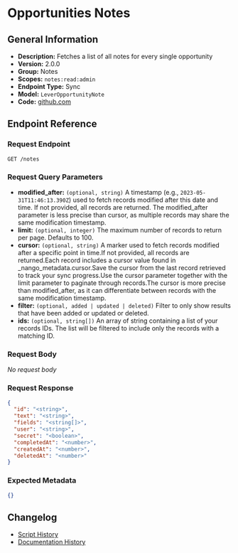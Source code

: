 <!-- BEGIN GENERATED CONTENT -->
# Opportunities Notes

## General Information

- **Description:** Fetches a list of all notes for every single opportunity
- **Version:** 2.0.0
- **Group:** Notes
- **Scopes:** `notes:read:admin`
- **Endpoint Type:** Sync
- **Model:** `LeverOpportunityNote`
- **Code:** [github.com](https://github.com/NangoHQ/integration-templates/tree/main/integrations/lever/syncs/opportunities-notes.ts)


## Endpoint Reference

### Request Endpoint

`GET /notes`

### Request Query Parameters

- **modified_after:** `(optional, string)` A timestamp (e.g., `2023-05-31T11:46:13.390Z`) used to fetch records modified after this date and time. If not provided, all records are returned. The modified_after parameter is less precise than cursor, as multiple records may share the same modification timestamp.
- **limit:** `(optional, integer)` The maximum number of records to return per page. Defaults to 100.
- **cursor:** `(optional, string)` A marker used to fetch records modified after a specific point in time.If not provided, all records are returned.Each record includes a cursor value found in _nango_metadata.cursor.Save the cursor from the last record retrieved to track your sync progress.Use the cursor parameter together with the limit parameter to paginate through records.The cursor is more precise than modified_after, as it can differentiate between records with the same modification timestamp.
- **filter:** `(optional, added | updated | deleted)` Filter to only show results that have been added or updated or deleted.
- **ids:** `(optional, string[])` An array of string containing a list of your records IDs. The list will be filtered to include only the records with a matching ID.

### Request Body

_No request body_

### Request Response

```json
{
  "id": "<string>",
  "text": "<string>",
  "fields": "<string[]>",
  "user": "<string>",
  "secret": "<boolean>",
  "completedAt": "<number>",
  "createdAt": "<number>",
  "deletedAt": "<number>"
}
```

### Expected Metadata

```json
{}
```

## Changelog

- [Script History](https://github.com/NangoHQ/integration-templates/commits/main/integrations/lever/syncs/opportunities-notes.ts)
- [Documentation History](https://github.com/NangoHQ/integration-templates/commits/main/integrations/lever/syncs/opportunities-notes.md)

<!-- END  GENERATED CONTENT -->

